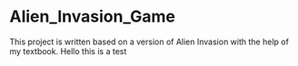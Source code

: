 # Alien_Invasion_Game
This project is written based on a version of Alien Invasion with the help of my textbook.
Hello this is a test
